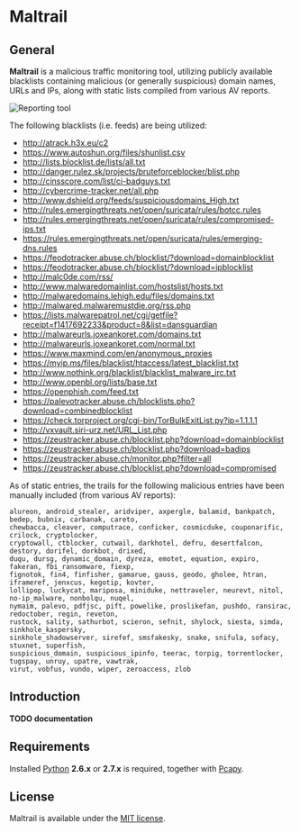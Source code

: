 # Maltrail

## General

**Maltrail** is a malicious traffic monitoring tool, utilizing publicly available blacklists containing malicious (or generally suspicious) domain names, URLs and IPs, along with static lists compiled from various AV reports.

![Reporting tool](http://i.imgur.com/GHQYQLe.png)

The following blacklists (i.e. feeds) are being utilized:

* http://atrack.h3x.eu/c2
* https://www.autoshun.org/files/shunlist.csv
* http://lists.blocklist.de/lists/all.txt
* http://danger.rulez.sk/projects/bruteforceblocker/blist.php
* http://cinsscore.com/list/ci-badguys.txt
* http://cybercrime-tracker.net/all.php
* http://www.dshield.org/feeds/suspiciousdomains_High.txt
* http://rules.emergingthreats.net/open/suricata/rules/botcc.rules
* http://rules.emergingthreats.net/open/suricata/rules/compromised-ips.txt
* https://rules.emergingthreats.net/open/suricata/rules/emerging-dns.rules
* https://feodotracker.abuse.ch/blocklist/?download=domainblocklist
* https://feodotracker.abuse.ch/blocklist/?download=ipblocklist
* http://malc0de.com/rss/
* http://www.malwaredomainlist.com/hostslist/hosts.txt
* http://malwaredomains.lehigh.edu/files/domains.txt
* http://malwared.malwaremustdie.org/rss.php
* https://lists.malwarepatrol.net/cgi/getfile?receipt=f1417692233&product=8&list=dansguardian
* http://malwareurls.joxeankoret.com/domains.txt
* http://malwareurls.joxeankoret.com/normal.txt
* https://www.maxmind.com/en/anonymous_proxies
* https://myip.ms/files/blacklist/htaccess/latest_blacklist.txt
* http://www.nothink.org/blacklist/blacklist_malware_irc.txt
* http://www.openbl.org/lists/base.txt
* https://openphish.com/feed.txt
* https://palevotracker.abuse.ch/blocklists.php?download=combinedblocklist
* https://check.torproject.org/cgi-bin/TorBulkExitList.py?ip=1.1.1.1
* http://vxvault.siri-urz.net/URL_List.php
* https://zeustracker.abuse.ch/blocklist.php?download=domainblocklist
* https://zeustracker.abuse.ch/blocklist.php?download=badips
* https://zeustracker.abuse.ch/monitor.php?filter=all
* https://zeustracker.abuse.ch/blocklist.php?download=compromised

As of static entries, the trails for the following malicious entries have been manually included (from various AV reports):


```
alureon, android_stealer, aridviper, axpergle, balamid, bankpatch, bedep, bubnix, carbanak, careto,
chewbacca, cleaver, computrace, conficker, cosmicduke, couponarific, crilock, cryptolocker,
cryptowall, ctblocker, cutwail, darkhotel, defru, desertfalcon, destory, dorifel, dorkbot, drixed,
duqu, dursg, dynamic_domain, dyreza, emotet, equation, expiro, fakeran, fbi_ransomware, fiexp,
fignotok, fin4, finfisher, gamarue, gauss, geodo, gholee, htran, iframeref, jenxcus, kegotip, kovter,
lollipop, luckycat, mariposa, miniduke, nettraveler, neurevt, nitol, no-ip_malware, nonbolqu, nuqel,
nymaim, palevo, pdfjsc, pift, powelike, proslikefan, pushdo, ransirac, redoctober, regin, reveton,
rustock, sality, sathurbot, scieron, sefnit, shylock, siesta, simda, sinkhole_kaspersky,
sinkhole_shadowserver, sirefef, smsfakesky, snake, snifula, sofacy, stuxnet, superfish,
suspicious_domain, suspicious_ipinfo, teerac, torpig, torrentlocker, tugspay, unruy, upatre, vawtrak,
virut, vobfus, vundo, wiper, zeroaccess, zlob
```

## Introduction

**TODO documentation**


## Requirements

Installed [Python](http://www.python.org/download/) **2.6.x** or **2.7.x** is required, together with [Pcapy](http://corelabs.coresecurity.com/index.php?module=Wiki&action=view&type=tool&name=Pcapy).

## License

Maltrail is available under the [MIT license](LICENSE).
